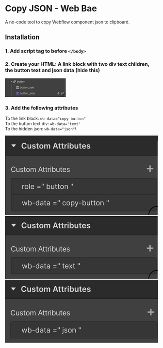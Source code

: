 # Copy JSON - Web Bae

A no-code tool to copy Webflow component json to clipboard.

## Installation

### 1. Add script tag to before `</body>`

### 2. Create your HTML: A link block with two div text children, the button text and json data (hide this)

<img src="assets/html.png" alt="drawing" width="200"/>

### 3. Add the following attributes

To the link block: `wb-data="copy-button"`\
To the button text div: `wb-data="text"`\
To the hidden json: `wb-data="json"`\

![button attr](assets/button-attr.png)
![text attr](assets/text-attr.png)
![json attr](assets/json-attr.png)
